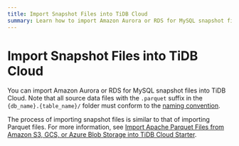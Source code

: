 ```yaml
---
title: Import Snapshot Files into TiDB Cloud
summary: Learn how to import Amazon Aurora or RDS for MySQL snapshot files into TiDB Cloud.
---
```


# Import Snapshot Files into TiDB Cloud

You can import Amazon Aurora or RDS for MySQL snapshot files into TiDB Cloud. Note that all source data files with the `.parquet` suffix in the `{db_name}.{table_name}/` folder must conform to the [naming convention](/tidb-cloud/naming-conventions-for-data-import.md).

The process of importing snapshot files is similar to that of importing Parquet files. For more information, see [Import Apache Parquet Files from Amazon S3, GCS, or Azure Blob Storage into TiDB Cloud Starter](/tidb-cloud/import-parquet-files-serverless.md).
